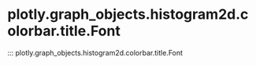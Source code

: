 # plotly.graph_objects.histogram2d.colorbar.title.Font

::: plotly.graph_objects.histogram2d.colorbar.title.Font
